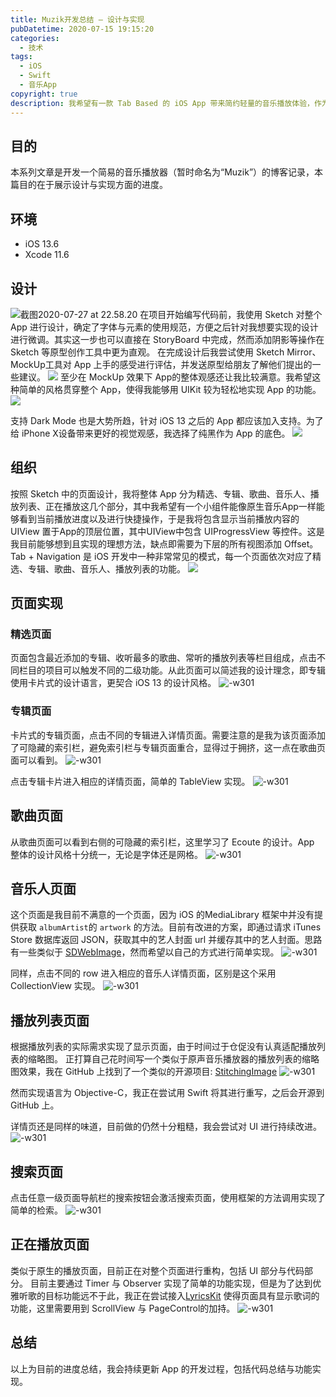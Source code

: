```yaml
---
title: Muzik开发总结 — 设计与实现
pubDatetime: 2020-07-15 19:15:20
categories:
  - 技术
tags:
  - iOS
  - Swift
  - 音乐App
copyright: true
description: 我希望有一款 Tab Based 的 iOS App 带来简约轻量的音乐播放体验，作为一个有一些 iOS 基础的人，我决定自己开发一个简单的本地音乐播放器，正好实践一些 UIKit 控件的使用。
---
```


<!--more-->

## 目的

本系列文章是开发一个简易的音乐播放器（暂时命名为“Muzik”）的博客记录，本篇目的在于展示设计与实现方面的进度。

## 环境

- iOS 13.6
- Xcode 11.6

## 设计

![截图2020-07-27 at 22.58.20](https://image.stephenfang.me/mweb/muzik_sketch.png)
在项目开始编写代码前，我使用 Sketch 对整个App 进行设计，确定了字体与元素的使用规范，方便之后针对我想要实现的设计进行微调。其实这一步也可以直接在 StoryBoard 中完成，然而添加阴影等操作在 Sketch 等原型创作工具中更为直观。
在完成设计后我尝试使用 Sketch Mirror、MockUp工具对 App 上手的感受进行评估，并发送原型给朋友了解他们提出的一些建议。
![](http://image.stephenfang.me/mweb/15958622925026.png)
至少在 MockUp 效果下 App的整体观感还让我比较满意。我希望这种简单的风格贯穿整个 App，使得我能够用 UIKit 较为轻松地实现 App 的功能。
![](http://image.stephenfang.me/mweb/15958623328077.png)

支持 Dark Mode 也是大势所趋，针对 iOS 13 之后的 App 都应该加入支持。为了给 iPhone X设备带来更好的视觉观感，我选择了纯黑作为 App 的底色。
![](http://image.stephenfang.me/mweb/15958624669288.jpg)

## 组织

按照 Sketch 中的页面设计，我将整体 App 分为精选、专辑、歌曲、音乐人、播放列表、正在播放这几个部分，其中我希望有一个小组件能像原生音乐App一样能够看到当前播放进度以及进行快捷操作，于是我将包含显示当前播放内容的 UIView 置于App的顶层位置，其中UIView中包含 UIProgressView 等控件。这是我目前能够想到且实现的理想方法，缺点即需要为下层的所有视图添加 Offset。
Tab + Navigation 是 iOS 开发中一种非常常见的模式，每一个页面依次对应了精选、专辑、歌曲、音乐人、播放列表的功能。
![](https://image.stephenfang.me/mweb/strc.png)

## 页面实现

### 精选页面

页面包含最近添加的专辑、收听最多的歌曲、常听的播放列表等栏目组成，点击不同栏目的项目可以触发不同的二级功能。从此页面可以简述我的设计理念，即专辑使用卡片式的设计语言，更契合 iOS 13 的设计风格。
![-w301](http://image.stephenfang.me/mweb/15958633632257.jpg)

### 专辑页面

卡片式的专辑页面，点击不同的专辑进入详情页面。需要注意的是我为该页面添加了可隐藏的索引栏，避免索引栏与专辑页面重合，显得过于拥挤，这一点在歌曲页面可以看到。
![-w301](http://image.stephenfang.me/mweb/15958635741661.jpg)

点击专辑卡片进入相应的详情页面，简单的 TableView 实现。
![-w301](http://image.stephenfang.me/mweb/15958637814033.jpg)

## 歌曲页面

从歌曲页面可以看到右侧的可隐藏的索引栏，这里学习了 Ecoute 的设计。App 整体的设计风格十分统一，无论是字体还是网格。
![-w301](http://image.stephenfang.me/mweb/15958640618143.jpg)

## 音乐人页面

这个页面是我目前不满意的一个页面，因为 iOS 的MediaLibrary 框架中并没有提供获取 `albumArtist`的 `artwork` 的方法。目前有改进的方案，即通过请求 iTunes Store 数据库返回 JSON，获取其中的艺人封面 url 并缓存其中的艺人封面。思路有一些类似于 [SDWebImage](https://github.com/SDWebImage/SDWebImage)，然而希望以自己的方式进行简单实现。
![-w301](http://image.stephenfang.me/mweb/15958641787194.jpg)

同样，点击不同的 row 进入相应的音乐人详情页面，区别是这个采用 CollectionView 实现。
![-w301](http://image.stephenfang.me/mweb/15958647723869.jpg)

## 播放列表页面

根据播放列表的实际需求实现了显示页面，由于时间过于仓促没有认真适配播放列表的缩略图。
正打算自己花时间写一个类似于原声音乐播放器的播放列表的缩略图效果，我在 GitHub 上找到了一个类似的开源项目: [
StitchingImage](https://github.com/zhengjinghua/StitchingImage)
![-w301](http://image.stephenfang.me/mweb/15958648056682.jpg)

然而实现语言为 Objective-C，我正在尝试用 Swift 将其进行重写，之后会开源到 GitHub 上。

详情页还是同样的味道，目前做的仍然十分粗糙，我会尝试对 UI 进行持续改进。
![-w301](http://image.stephenfang.me/mweb/15958650862897.jpg)

## 搜索页面

点击任意一级页面导航栏的搜索按钮会激活搜索页面，使用框架的方法调用实现了简单的检索。
![-w301](http://image.stephenfang.me/mweb/15958640040336.jpg)

## 正在播放页面

类似于原生的播放页面，目前正在对整个页面进行重构，包括 UI 部分与代码部分。
目前主要通过 Timer 与 Observer 实现了简单的功能实现，但是为了达到优雅听歌的目标功能远不于此，我正在尝试接入[LyricsKit](https://github.com/ddddxxx/LyricsKit) 使得页面具有显示歌词的功能，这里需要用到 ScrollView 与 PageControl的加持。
![-w301](http://image.stephenfang.me/mweb/15958655245499.jpg)

## 总结

以上为目前的进度总结，我会持续更新 App 的开发过程，包括代码总结与功能实现。
